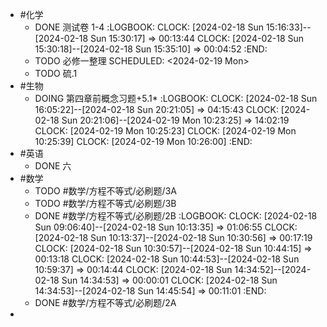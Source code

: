 - #化学
	- DONE 测试卷 1-4
	  :LOGBOOK:
	  CLOCK: [2024-02-18 Sun 15:16:33]--[2024-02-18 Sun 15:30:17] =>  00:13:44
	  CLOCK: [2024-02-18 Sun 15:30:18]--[2024-02-18 Sun 15:35:10] =>  00:04:52
	  :END:
	- TODO 必修一整理
	  SCHEDULED: <2024-02-19 Mon>
	- TODO 硫.1
- #生物
	- DOING 第四章前概念习题+5.1*
	  :LOGBOOK:
	  CLOCK: [2024-02-18 Sun 16:05:22]--[2024-02-18 Sun 20:21:05] =>  04:15:43
	  CLOCK: [2024-02-18 Sun 20:21:06]--[2024-02-19 Mon 10:23:25] =>  14:02:19
	  CLOCK: [2024-02-19 Mon 10:25:23]
	  CLOCK: [2024-02-19 Mon 10:25:39]
	  CLOCK: [2024-02-19 Mon 10:26:00]
	  :END:
- #英语
	- DONE 六
- #数学
	- TODO #数学/方程不等式/必刷题/3A
	- TODO #数学/方程不等式/必刷题/3B
	- DONE #数学/方程不等式/必刷题/2B
	  :LOGBOOK:
	  CLOCK: [2024-02-18 Sun 09:06:40]--[2024-02-18 Sun 10:13:35] =>  01:06:55
	  CLOCK: [2024-02-18 Sun 10:13:37]--[2024-02-18 Sun 10:30:56] =>  00:17:19
	  CLOCK: [2024-02-18 Sun 10:30:57]--[2024-02-18 Sun 10:44:15] =>  00:13:18
	  CLOCK: [2024-02-18 Sun 10:44:53]--[2024-02-18 Sun 10:59:37] =>  00:14:44
	  CLOCK: [2024-02-18 Sun 14:34:52]--[2024-02-18 Sun 14:34:53] =>  00:00:01
	  CLOCK: [2024-02-18 Sun 14:34:53]--[2024-02-18 Sun 14:45:54] =>  00:11:01
	  :END:
	- DONE #数学/方程不等式/必刷题/2A
-